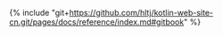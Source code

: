 {% include "git+https://github.com/hltj/kotlin-web-site-cn.git/pages/docs/reference/index.md#gitbook" %}
